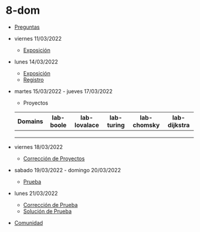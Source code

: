 # 8-dom

- [Preguntas](https://escuela.it/cursos/curso-recurrencia-desarrollo-software/clase/patron)
- viernes 11/03/2022
  - [Exposición](https://escuela.it/cursos/curso-recurrencia-desarrollo-software/clase/patron)
- lunes 14/03/2022
  - [Exposición](https://escuela.it/cursos/curso-recurrencia-desarrollo-software/clase/patron)
  - [Registro](https://forms.gle/pA2QvsW32P4KtTD77)
- martes 15/03/2022 - jueves 17/03/2022
  - Proyectos
  
  |Domains|lab-boole|lab-lovalace|lab-turing|lab-chomsky|lab-dijkstra|
  |-------|---------|------------|----------|-----------|--------------|
  |       |         |            |          |           |              |
  |       |         |            |          |           |              |
  |       |         |            |          |           |              |
- viernes 18/03/2022
  - [Corrección de Proyectos](https://escuela.it/cursos/curso-recurrencia-desarrollo-software/clase/patron)
- sabado 19/03/2022 - domingo 20/03/2022
  - [Prueba](https://forms.gle/hB9UJoN2PYiexctH8)
- lunes 21/03/2022
  - [Corrección de Prueba](https://escuela.it/cursos/curso-recurrencia-desarrollo-software/clase/patron)
  - [Solución de Prueba](https://docs.google.com/spreadsheets/d/1Uwtqa5VdD5wK2X7eLgkS6_th16aPnsW8pa5Ft2TyLPo/edit#gid=0)
- [Comunidad](https://app.slack.com/client/T02S3KYD464/C02T63QV5ML)



